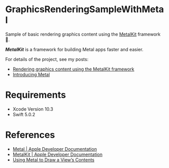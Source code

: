 # GraphicsRenderingSampleWithMetal

Sample of basic rendering graphics content using the [MetalKit](https://developer.apple.com/documentation/metalkit) framework :art:.

***MetalKit*** is a framework for building Metal apps faster and easier.

For details of the project, see my posts:
- [Rendering graphics content using the MetalKit framework](https://medium.com/@shoheiyokoyama/rendering-graphics-content-using-the-metalkit-framework-ea3503f34535)
- [Introducing Metal](https://medium.com/@shoheiyokoyama/introducing-metal-70af0cab9783)

# Requirements

- Xcode Version 10.3 
- Swift 5.0.2

# References

- [Metal | Apple Developer Documentation](https://developer.apple.com/documentation/metal)
- [MetalKit | Apple Developer Documentation](https://developer.apple.com/documentation/metalkit)
- [Using Metal to Draw a View’s Contents](https://developer.apple.com/documentation/metal/basic_tasks_and_concepts/using_metal_to_draw_a_view_s_contents)
